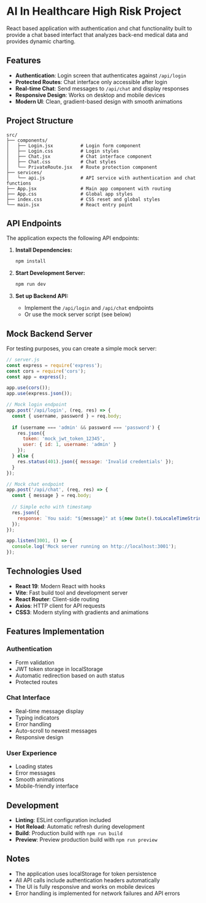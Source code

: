 # AI In Healthcare High Risk Project

React based application with authentication and chat functionality built to provide a chat based interfact that analyzes back-end medical data and provides dynamic charting. 

## Features

- **Authentication**: Login screen that authenticates against `/api/login`
- **Protected Routes**: Chat interface only accessible after login
- **Real-time Chat**: Send messages to `/api/chat` and display responses
- **Responsive Design**: Works on desktop and mobile devices
- **Modern UI**: Clean, gradient-based design with smooth animations

## Project Structure

```
src/
├── components/
│   ├── Login.jsx          # Login form component
│   ├── Login.css          # Login styles
│   ├── Chat.jsx           # Chat interface component
│   ├── Chat.css           # Chat styles
│   └── PrivateRoute.jsx   # Route protection component
├── services/
│   └── api.js             # API service with authentication and chat functions
├── App.jsx                # Main app component with routing
├── App.css                # Global app styles
├── index.css              # CSS reset and global styles
└── main.jsx               # React entry point
```

## API Endpoints

The application expects the following API endpoints:

1. **Install Dependencies:**
   ```bash
   npm install
   ```

2. **Start Development Server:**
   ```bash
   npm run dev
   ```

3. **Set up Backend API:**
   - Implement the `/api/login` and `/api/chat` endpoints
   - Or use the mock server script (see below)

## Mock Backend Server

For testing purposes, you can create a simple mock server:

```javascript
// server.js
const express = require('express');
const cors = require('cors');
const app = express();

app.use(cors());
app.use(express.json());

// Mock login endpoint
app.post('/api/login', (req, res) => {
  const { username, password } = req.body;
  
  if (username === 'admin' && password === 'password') {
    res.json({
      token: 'mock_jwt_token_12345',
      user: { id: 1, username: 'admin' }
    });
  } else {
    res.status(401).json({ message: 'Invalid credentials' });
  }
});

// Mock chat endpoint
app.post('/api/chat', (req, res) => {
  const { message } = req.body;
  
  // Simple echo with timestamp
  res.json({
    response: `You said: "${message}" at ${new Date().toLocaleTimeString()}`
  });
});

app.listen(3001, () => {
  console.log('Mock server running on http://localhost:3001');
});
```

## Technologies Used

- **React 19**: Modern React with hooks
- **Vite**: Fast build tool and development server
- **React Router**: Client-side routing
- **Axios**: HTTP client for API requests
- **CSS3**: Modern styling with gradients and animations

## Features Implementation

### Authentication
- Form validation
- JWT token storage in localStorage
- Automatic redirection based on auth status
- Protected routes

### Chat Interface
- Real-time message display
- Typing indicators
- Error handling
- Auto-scroll to newest messages
- Responsive design

### User Experience
- Loading states
- Error messages
- Smooth animations
- Mobile-friendly interface

## Development

- **Linting**: ESLint configuration included
- **Hot Reload**: Automatic refresh during development
- **Build**: Production build with `npm run build`
- **Preview**: Preview production build with `npm run preview`

## Notes

- The application uses localStorage for token persistence
- All API calls include authentication headers automatically
- The UI is fully responsive and works on mobile devices
- Error handling is implemented for network failures and API errors
